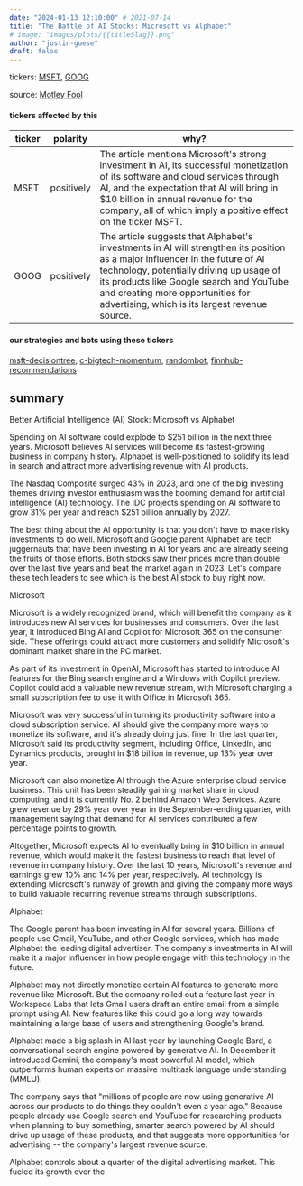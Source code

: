 ```yaml
---
date: "2024-01-13 12:10:00" # 2021-07-14
title: "The Battle of AI Stocks: Microsoft vs Alphabet"
# image: "images/plots/{{titleSlag}}.png"
author: "justin-guese"
draft: false
---
```

tickers: <a href='https://finance.yahoo.com/quote/MSFT' target='_blank'>MSFT</a>, <a href='https://finance.yahoo.com/quote/GOOG' target='_blank'>GOOG</a> 

source: <a href='https://www.fool.com/investing/2024/01/13/better-ai-stock-microsoft-alphabet/' target='_blank'>Motley Fool</a>

#### tickers affected by this

| ticker | polarity | why? |
|------------|------------|------------|
| MSFT | positively | The article mentions Microsoft's strong investment in AI, its successful monetization of its software and cloud services through AI, and the expectation that AI will bring in $10 billion in annual revenue for the company, all of which imply a positive effect on the ticker MSFT. |
| GOOG | positively | The article suggests that Alphabet's investments in AI will strengthen its position as a major influencer in the future of AI technology, potentially driving up usage of its products like Google search and YouTube and creating more opportunities for advertising, which is its largest revenue source. |



#### our strategies and bots using these tickers

[msft-decisiontree](/strategies/msft-decisiontree), [c-bigtech-momentum](/strategies/c-bigtech-momentum), [randombot](/strategies/randombot), [finnhub-recommendations](/strategies/finnhub-recommendations)

## summary

Better Artificial Intelligence (AI) Stock: Microsoft vs Alphabet

Spending on AI software could explode to $251 billion in the next three years. Microsoft believes AI services will become its fastest-growing business in company history. Alphabet is well-positioned to solidify its lead in search and attract more advertising revenue with AI products.

The Nasdaq Composite surged 43% in 2023, and one of the big investing themes driving investor enthusiasm was the booming demand for artificial intelligence (AI) technology. The IDC projects spending on AI software to grow 31% per year and reach $251 billion annually by 2027.

The best thing about the AI opportunity is that you don't have to make risky investments to do well. Microsoft and Google parent Alphabet are tech juggernauts that have been investing in AI for years and are already seeing the fruits of those efforts. Both stocks saw their prices more than double over the last five years and beat the market again in 2023. Let's compare these tech leaders to see which is the best AI stock to buy right now.

Microsoft

Microsoft is a widely recognized brand, which will benefit the company as it introduces new AI services for businesses and consumers. Over the last year, it introduced Bing AI and Copilot for Microsoft 365 on the consumer side. These offerings could attract more customers and solidify Microsoft's dominant market share in the PC market.

As part of its investment in OpenAI, Microsoft has started to introduce AI features for the Bing search engine and a Windows with Copilot preview. Copilot could add a valuable new revenue stream, with Microsoft charging a small subscription fee to use it with Office in Microsoft 365.

Microsoft was very successful in turning its productivity software into a cloud subscription service. AI should give the company more ways to monetize its software, and it's already doing just fine. In the last quarter, Microsoft said its productivity segment, including Office, LinkedIn, and Dynamics products, brought in $18 billion in revenue, up 13% year over year.

Microsoft can also monetize AI through the Azure enterprise cloud service business. This unit has been steadily gaining market share in cloud computing, and it is currently No. 2 behind Amazon Web Services. Azure grew revenue by 29% year over year in the September-ending quarter, with management saying that demand for AI services contributed a few percentage points to growth.

Altogether, Microsoft expects AI to eventually bring in $10 billion in annual revenue, which would make it the fastest business to reach that level of revenue in company history. Over the last 10 years, Microsoft's revenue and earnings grew 10% and 14% per year, respectively. AI technology is extending Microsoft's runway of growth and giving the company more ways to build valuable recurring revenue streams through subscriptions.

Alphabet

The Google parent has been investing in AI for several years. Billions of people use Gmail, YouTube, and other Google services, which has made Alphabet the leading digital advertiser. The company's investments in AI will make it a major influencer in how people engage with this technology in the future.

Alphabet may not directly monetize certain AI features to generate more revenue like Microsoft. But the company rolled out a feature last year in Workspace Labs that lets Gmail users draft an entire email from a simple prompt using AI. New features like this could go a long way towards maintaining a large base of users and strengthening Google's brand.

Alphabet made a big splash in AI last year by launching Google Bard, a conversational search engine powered by generative AI. In December it introduced Gemini, the company's most powerful AI model, which outperforms human experts on massive multitask language understanding (MMLU).

The company says that "millions of people are now using generative AI across our products to do things they couldn't even a year ago." Because people already use Google search and YouTube for researching products when planning to buy something, smarter search powered by AI should drive up usage of these products, and that suggests more opportunities for advertising -- the company's largest revenue source.

Alphabet controls about a quarter of the digital advertising market. This fueled its growth over the